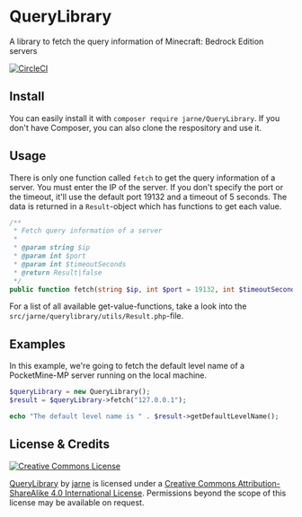 # QueryLibrary
A library to fetch the query information of Minecraft: Bedrock Edition servers

[![CircleCI](https://circleci.com/gh/jarne/QueryLibrary.svg?style=svg)](https://circleci.com/gh/jarne/QueryLibrary)

## Install
You can easily install it with `composer require jarne/QueryLibrary`. If you don't have Composer, you can also clone the respository and use it.

## Usage
There is only one function called `fetch` to get the query information of a server. You must enter the IP of the server. If you don't specify the port or the timeout, it'll use the default port 19132 and a timeout of 5 seconds. The data is returned in a `Result`-object which has functions to get each value.

```php
/**
 * Fetch query information of a server
 *
 * @param string $ip
 * @param int $port
 * @param int $timeoutSeconds
 * @return Result|false
 */
public function fetch(string $ip, int $port = 19132, int $timeoutSeconds = 5) {
```

For a list of all available get-value-functions, take a look into the `src/jarne/querylibrary/utils/Result.php`-file.

## Examples
In this example, we're going to fetch the default level name of a PocketMine-MP server running on the local machine.

```php
$queryLibrary = new QueryLibrary();
$result = $queryLibrary->fetch("127.0.0.1");

echo "The default level name is " . $result->getDefaultLevelName();
```

## License & Credits
[![Creative Commons License](https://i.creativecommons.org/l/by-sa/4.0/88x31.png)](http://creativecommons.org/licenses/by-sa/4.0/)

[QueryLibrary](https://github.com/jarne/QueryLibrary) by [jarne](https://github.com/jarne) is licensed under a [Creative Commons Attribution-ShareAlike 4.0 International License](http://creativecommons.org/licenses/by-sa/4.0/). Permissions beyond the scope of this license may be available on request.
